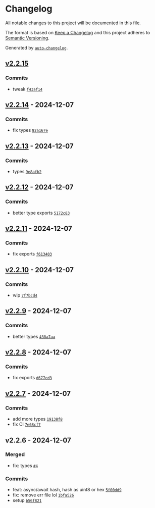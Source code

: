 # Changelog

All notable changes to this project will be documented in this file.

The format is based on [Keep a Changelog](https://keepachangelog.com/en/1.0.0/)
and this project adheres to [Semantic Versioning](https://semver.org/spec/v2.0.0.html).

Generated by [`auto-changelog`](https://github.com/CookPete/auto-changelog).

## [v2.2.15](https://github.com/substrate-system/uint8-util/compare/v2.2.14...v2.2.15)

### Commits

- tweak [`f43af14`](https://github.com/substrate-system/uint8-util/commit/f43af14ac1d15e85e1c0e08234db3ec7911b24e0)

## [v2.2.14](https://github.com/substrate-system/uint8-util/compare/v2.2.13...v2.2.14) - 2024-12-07

### Commits

- fix types [`82a167e`](https://github.com/substrate-system/uint8-util/commit/82a167e3d566ac4be91f16d48354071671125f01)

## [v2.2.13](https://github.com/substrate-system/uint8-util/compare/v2.2.12...v2.2.13) - 2024-12-07

### Commits

- types [`9e8afb2`](https://github.com/substrate-system/uint8-util/commit/9e8afb2919f07b09b25d3394c714448f61b4a48a)

## [v2.2.12](https://github.com/substrate-system/uint8-util/compare/v2.2.11...v2.2.12) - 2024-12-07

### Commits

- better type exports [`5172c83`](https://github.com/substrate-system/uint8-util/commit/5172c83c5155679dfbadb18c2f2ce6a99288981e)

## [v2.2.11](https://github.com/substrate-system/uint8-util/compare/v2.2.10...v2.2.11) - 2024-12-07

### Commits

- fix exports [`f613403`](https://github.com/substrate-system/uint8-util/commit/f6134034fdd796e37c841ff41a1a4a426367d4b1)

## [v2.2.10](https://github.com/substrate-system/uint8-util/compare/v2.2.9...v2.2.10) - 2024-12-07

### Commits

- wip [`7f7bcd4`](https://github.com/substrate-system/uint8-util/commit/7f7bcd4c9dd6cf47bf40cdc6d4d4cca46b85cc3c)

## [v2.2.9](https://github.com/substrate-system/uint8-util/compare/v2.2.8...v2.2.9) - 2024-12-07

### Commits

- better types [`438a7aa`](https://github.com/substrate-system/uint8-util/commit/438a7aa9b7563c84248d36e0c96f548514dbe398)

## [v2.2.8](https://github.com/substrate-system/uint8-util/compare/v2.2.7...v2.2.8) - 2024-12-07

### Commits

- fix exports [`d677cd3`](https://github.com/substrate-system/uint8-util/commit/d677cd3ae2393adbd7d41f4aeb6932b0de10fea9)

## [v2.2.7](https://github.com/substrate-system/uint8-util/compare/v2.2.6...v2.2.7) - 2024-12-07

### Commits

- add more types [`19138f8`](https://github.com/substrate-system/uint8-util/commit/19138f88c9c9be626c044c11efe427c2d5c2455b)
- fix CI [`7e68cf7`](https://github.com/substrate-system/uint8-util/commit/7e68cf77a204ed382657ce872c95a6e9f0174975)

## v2.2.6 - 2024-12-07

### Merged

- fix: types [`#4`](https://github.com/substrate-system/uint8-util/pull/4)

### Commits

- feat: async/await hash, hash as uint8 or hex [`5f00dd9`](https://github.com/substrate-system/uint8-util/commit/5f00dd941cfdc66a3bee5953b21cf8da59f87dcd)
- fix: remove err file lol [`1bfa526`](https://github.com/substrate-system/uint8-util/commit/1bfa526de96eeca6c04002d3dc57c5c0eb1d0b76)
- setup [`b56f821`](https://github.com/substrate-system/uint8-util/commit/b56f8219e8149d184f03c4d916b6fdb8876379b6)
